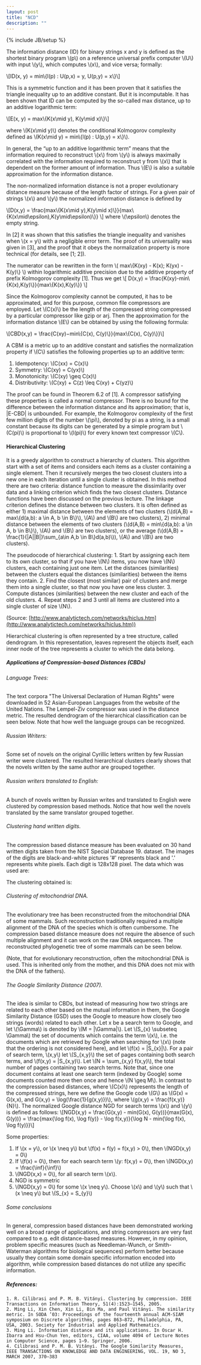 ```yaml
---
layout: post
title: "NCD"
description: ""
---
```

{% include JB/setup %}

The information distance (ID) for binary strings x and y is defined as the shortest binary program \\(p\\) on a reference universal prefix computer \\(U\\) with input \\(y\\), which computes \\(x\\), and vice versa; formally:

\\[ID(x, y) = min\\{l(p) : U(p,x) = y, U(p,y) = x\\}\\]

This is a symmetric function and it has been proven that it satisfies the triangle inequality up to an additive constant. But it is incomputable. It has been shown that ID can be computed by the so-called max distance, up to an additive logarithmic term:

\\[E(x, y) = max\\{K(x\mid y), K(y\mid x)\\}\\]

where \\(K(x\mid y)\\) denotes the conditional Kolmogorov complexity defined as \\(K(x\mid y) = min\\{l(p) : U(p,y) = x\\}\\).

In general, the “up to an additive logarithmic term” means that the information required to reconstruct \\(x\\) from \\(y\\) is always maximally correlated with the information required to reconstruct y from \\(x\\) that is dependent on the former amount of information. Thus \\(E\\) is also a suitable approximation for the information distance.

The non-normalized information distance is not a proper evolutionary distance measure
because of the length factor of strings. For a given pair of strings \\(x\\) and \\(y\\) the
normalized information distance is defined by

\\[D(x,y) = \frac{max\\{K(x\mid y),K(y\mid x)\\}}{max\\{K(x\mid\epsilon),K(y\mid\epsilon)\\}} \\]
where \\(\epsilon\\) denotes the empty string.

In [2] it was shown that this satisfies the triangle inequality and vanishes when \\(x = y\\) with a negligible error term. The proof of its universality was given in [3], and the proof that it obeys the normalization property is more technical (for details, see [1; 2]).

The numerator can be rewritten in the form \\( max\\{K(xy) - K(x); K(yx) - K(y)\\} \\) within logarithmic additive precision due to the additive property of prefix Kolmogorov complexity [1]. Thus we get
\\[ D(x,y) = \frac{K(xy)-min\\{K(x),K(y)\\}}{max\\{K(x),K(y)\\}} \\]

Since the Kolmogorov complexity cannot be computed, it has to be approximated, and for this purpose, common file compressors are employed. Let \\(C(x)\\) be the length of the compressed string compressed by a particular compressor like gzip or arj. Then the approximation for the information distance \\(E\\) can be obtained by using the following formula:

\\[CBD(x,y) = \frac{C(xy)−min⁡\\{C(x), C(y)\\}}{max⁡\\{C(x), C(y)\\}}\\]

A CBM is a metric up to an additive constant and satisfies the normalization property if \\(C\\) satisfies the following properties up to an additive term:
1. Idempotency: \\(C(xx) = C(x)\\)
2. Symmetry: \\(C(xy) = C(yx)\\)
3. Monotonicity: \\(C(xy) \geq C(x)\\)
4. Distributivity: \\(C(xy) + C(z) \leq C(xy) + C(yz)\\)

The proof can be found in Theorem 6.2 of [1]. A compressor satisfying these properties is called a normal compressor.
There is no bound for the difference between the information distance and its approximation; that is, |E-CBD| is unbounded. For example, the Kolmogorov complexity of the first few million digits of the number \\(\pi\\), denoted by pi as a string, is a small constant because its digits can be generated by a simple program but \\(C(pi)\\) is proportional to \\(l(pi)\\) for every known text compressor \\(C\\).

#### Hierarchical Clustering

It is a greedy algorithm to construct a hierarchy of clusters. This algorithm start with a set of items and considers each items as a cluster containing a single element. Then it recursively merges the two closest clusters into a new one in each iteration until a single cluster is obtained. In this method there are two criteria: distance function to measure the dissimilarity over data and a linking criterion which finds the two closest clusters. Distance functions have been discussed on the previous lecture. The linkage criterion defines the distance between two clusters. It is often defined as either 1) maximal distance between the elements of two clusters (\\(d(A,B) = max\\{d(a,b): a \in A, b \in B\\}\\), \\(A\\) and \\(B\\) are two clusters), 2) minimal distance between the elements of two clusters (\\(d(A,B) = min\\{d(a,b): a \in A, b \in B\\}\\), \\(A\\) and \\(B\\) are two clusters), or the average (\\(d(A,B) = \frac{1}{|A||B|}\sum_{a\in A,b \in B\\}d(a,b)\\)), \\(A\\) and \\(B\\) are two clusters).

The pseudocode of hierarchical clustering:
	1. Start by assigning each item to its own cluster, so that if you have \\(N\\) items, you now have \\(N\\) clusters, each containing just one item. Let the distances (similarities) between the clusters equal the distances (similarities) between the items they contain.
	2. Find the closest (most similar) pair of clusters and merge them into a single cluster, so that now you have one less cluster.
	3. Compute distances (similarities) between the new cluster and each of the old clusters.
    4. Repeat steps 2 and 3 until all items are clustered into a single cluster of size \\(N\\).

(Source: [http://www.analytictech.com/networks/hiclus.htm](http://www.analytictech.com/networks/hiclus.htm))

Hierarchical clustering is often represented by a tree structure, called dendrogram. In this representation, leaves represent the objects itself, each inner node of the tree represents a cluster to which the data belong. 


##### Applications of Compression-based Distances (CBDs)

###### Language Trees:

The text corpora "The Universal Declaration of Human Rights" were downloaded in 52 Asian-European Languages from the website of the United Nations. The Lempel-Ziv compressor was used in the distance metric.
The resulted dendrogram of the hierarchical classification can be seen below. Note that how well the language groups can be recognized.

###### Russian Writers:

Some set of novels on the original Cyrillic letters written by few Russian writer were clustered. The resulted hierarchical clusters clearly shows that the novels written by the same author are grouped together.

###### Russian writers translated to English:

A bunch of novels written by Russian writes and translated to English were clustered by compression based methods. Notice that how well the novels translated by the same translator grouped together.

###### Clustering hand written digits.

The compression based distance measure has been evaluated on 30 hand written digits taken from the NIST Special Database 19. dataset. The images of the digits are black-and-white pictures '#' represents black and '.' represents white pixels. Each digit is 128x128 pixel.
The data which was used are:

The clustering obtained is:



###### Clustering of mitochondrial DNA.

The evolutionary tree has been reconstructed from the mitochondrial DNA of some mammals. Such reconstruction traditionally required a multiple alignment of the DNA of the species which is often cumbersome. The compression based distance measure does not require the absence of such multiple alignment and it can work on the raw DNA sequences. The reconstructed phylogenetic tree of some mammals can be seen below.


(Note, that for evolutionary reconstruction, often the mitochondrial DNA is used. This is inherited only from the mother, and this DNA does not mix with the DNA of the fathers).


###### The Google Similarity Distance (2007).

The idea is similar to CBDs, but instead of measuring how two strings are related to each other based on the mutual information in them, the Google Similarity Distance (GSD) uses the Google to measure how closely two strings (words) related to each other. Let x be a search term to Google, and let \\(\Gamma\\) is denoted by \\(M = |\Gamma|\\). Let \\(S_{x} \subseteq \Gamma\\) the set of documents which contains the term \\(x\\), i.e. the documents which are retrieved by Google when searching for \\(x\\) (note that the ordering is not considered here), and let \\(f(x) = |S_{x}|\\). For a pair of search term, \\(x,y\\) let \\(S_{x,y}\\) the set of pages containing both search terms, and \\(f(x,y) = |S_{x,y)\\). Let \\(N = \sum_{x,y} f(x,y)\\), the total number of pages containing two search terms. Note that, since one document contains at least one search term (indexed by Google) some documents counted more then once and hence \\(N \geq M\\).
In contrast to the compression based distances, where \\(C(x)\\) represents the length of the compressed strings, here we define the Google code \\(G\\) as
\\(G(x) = G(x,x), and G(x,y) = \log(\frac{1}{g(x,y)})\\), where \\(g(x,y) = \frac{f(x,y)}{N}\\).
The normalized Google distance NGD for search terms \\(x\\) and \\(y\\) is defined as follows:
\\[NGD(x,y) = \frac{G(x,y) - min(G(x), G(y))}{max(G(x), G(y))} = \frac{max\{\log f(x), \log f(y)\} - \log f(x,y)}{\log N - min\{\log f(x), \log f(y)\}}\\]

Some properties:
1. If \\(x = y\\), or \\(x \neq y\\) but \\(f(x) = f(y) = f(x,y) > 0\\), then \\(NGD(x,y) = 0\\)
2. If \\(f(x) = 0\\), then for each search term \\(y: f(x,y) = 0\\), then \\(NGD(x,y) = \frac{\inf}{\inf}\\)
3. \\(NGD(x,x) = 0\\), for all search term \\(x\\).
4. NGD is symmetric
5. \\(NGD(x,y) = 0\\) for some \\(x \neq y\\). Choose \\(x\\) and \\(y\\) such that \\(x \neq y\\) but \\(S_{x} = S_{y}\\)



###### Some conclusions

In general, compression based distances have been demonstrated working well on a broad range of applications, and string compressors are very fast compared to e.g. edit distance-based measures. However, in my opinion, problem specific measures (such as Needleman-Wunch, or Smith-Waterman algorithms for biological sequences) perform better because usually they contain some domain specific information encoded into algorithm, while compression based distances do not utilize any specific information.


##### References:
	1. R. Cilibrasi and P. M. B. Vitányi. Clustering by compression. IEEE Transactions on Information Theory, 51(4):1523–1545, 2005.
	2. Ming Li, Xin Chen, Xin Li, Bin Ma, and Paul Vitányi. The similarity metric. In SODA ’03: Proceedings of the fourteenth annual ACM-SIAM symposium on Discrete algorithms, pages 863–872, Philadelphia, PA, USA, 2003. Society for Industrial and Applied Mathematics.
	3. Ming Li. Information distance and its applications. In Oscar H. Ibarra and Hsu-Chun Yen, editors, CIAA, volume 4094 of Lecture Notes in Computer Science, pages 1–9. Springer, 2006.
	4. Cilibrasi and P. M. B. Vitányi. The Google Similarity Measures, IEEE TRANSACTIONS ON KNOWLEDGE AND DATA ENGINEERING, VOL. 19, NO 3, MARCH 2007, 370–383

